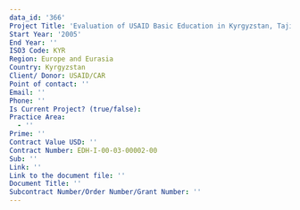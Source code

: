 ```yaml
---
data_id: '366'
Project Title: 'Evaluation of USAID Basic Education in Kyrgyzstan, Tajikistan, and Uzbekistan'
Start Year: '2005'
End Year: ''
ISO3 Code: KYR
Region: Europe and Eurasia
Country: Kyrgyzstan
Client/ Donor: USAID/CAR
Point of contact: ''
Email: ''
Phone: ''
Is Current Project? (true/false): 
Practice Area:
  - ''
Prime: ''
Contract Value USD: ''
Contract Number: EDH-I-00-03-00002-00
Sub: ''
Link: ''
Link to the document file: ''
Document Title: ''
Subcontract Number/Order Number/Grant Number: ''
---
```


